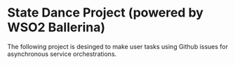 # State Dance Project (powered by WSO2 Ballerina)

The following project is desinged to make user tasks using Github issues for asynchronous service orchestrations.
